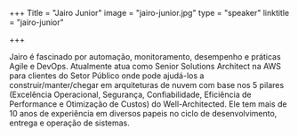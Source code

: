 +++
Title = "Jairo Junior"
image = "jairo-junior.jpg"
type = "speaker"
linktitle = "jairo-junior"

+++

Jairo é fascinado por automação, monitoramento, desempenho e práticas Agile e DevOps. Atualmente atua como Senior Solutions Architect na AWS para clientes do Setor Público onde pode ajudá-los a construir/manter/chegar em arquiteturas de nuvem com base nos 5 pilares (Excelência Operacional, Segurança, Confiabilidade, Eficiência de Performance e Otimização de Custos) do Well-Architected. Ele tem mais de 10 anos de experiência em diversos papeis no ciclo de desenvolvimento, entrega e operação de sistemas.
